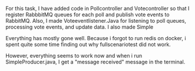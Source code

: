 For this task, I have added code in Pollcontroller and Votecontroller so that I register RabbbitMQ queues for each poll and publish vote events to RabbitMQ. Also, I made Voteeventlistener.Java for listening to poll queues, processing vote events, and update data. I also made Simple

Everything has mostly gone well. Because i forgot to run redis on docker, i spent quite some time finding out why fullscenariotest did not work.

However, everything seems to work now and when i run SimpleProducer.java, I get a "message received" message in the terminal.